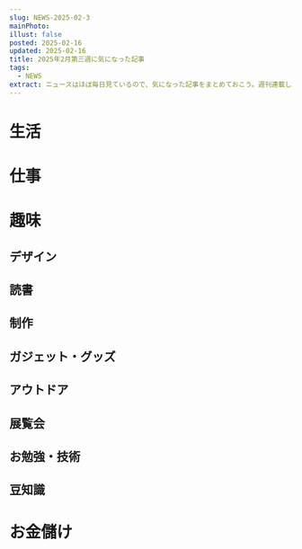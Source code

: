 ```yaml
---
slug: NEWS-2025-02-3
mainPhoto: 
illust: false
posted: 2025-02-16
updated: 2025-02-16
title: 2025年2月第三週に気になった記事
tags:
  - NEWS
extract: ニュースはほぼ毎日見ているので、気になった記事をまとめておこう。週刊連載したい。
---
```

# 生活

# 仕事

# 趣味

## デザイン

## 読書

## 制作

## ガジェット・グッズ

## アウトドア

## 展覧会

## お勉強・技術

## 豆知識

# お金儲け